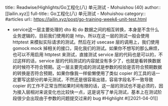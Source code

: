 title:: Readwise/Highlights/Go工程化(八) 单元测试 - Mohuishou (40)
author:: [[lailin.xyz]]
full-title:: Go工程化(八) 单元测试 - Mohuishou
category:: #articles
url:: https://lailin.xyz/post/go-training-week4-unit-test.html

- service这一层主要处理的 dto 和 do 数据之间的相互转换，本身是不含什么业务逻辑的，目前我们使用的是 http，所以在这一层的测试一般会使用 httptest 来模拟实际请求的测试。然后在对 usecase 层的调用上，我们使用 gomock mock 掉相关的接口，简化我们的测试。如果你不想写的那么麻烦，也可以不用启用 httptest 来测试，直接测试 service 层的代码也是可以的，不过这样的话，service 层的代码测试的内容就没有多少了，也就是看转换数据的时候符不符合预期。这一层主要完成的测试是参数的校验是否符合预期数据的转换是否符合预期，如果你像我一样偷懒使用了类似 copier 的工具的话一定要写这部分的单元测试，不然还是很容易出错，容易字段名不一致导致 copier 的工作不正常当然如果时间有限的话，这一层的测试也不是必须的，因为接入层相对来说变化也比较快一点，这是说写了单元测试，基本上在测试阶段很少会出现由于参数的问题提交过来的 bug #Highlight #[[2021-04-01]]